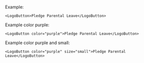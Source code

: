 Example:

	<LogoButton>Pledge Parental Leave</LogoButton>

Example color purple:

	<LogoButton color="purple">Pledge Parental Leave</LogoButton>

Example color purple and small:

	<LogoButton color="purple" size="small">Pledge Parental Leave</LogoButton>
